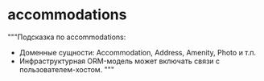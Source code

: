 # accommodations

"""Подсказка по accommodations:
- Доменные сущности: Accommodation, Address, Amenity, Photo и т.п.
- Инфраструктурная ORM-модель может включать связи с пользователем-хостом.
"""
